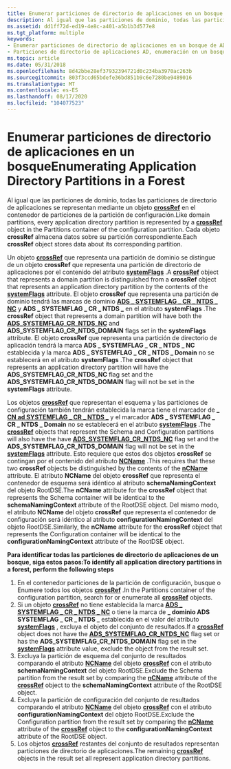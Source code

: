 ```yaml
---
title: Enumerar particiones de directorio de aplicaciones en un bosque
description: Al igual que las particiones de dominio, todas las particiones de directorio de aplicaciones se representan mediante un objeto crossRef en el contenedor de particiones de la partición de configuración.
ms.assetid: dd1ff72d-ed19-4e8c-a401-a5b1b3d577e8
ms.tgt_platform: multiple
keywords:
- Enumerar particiones de directorio de aplicaciones en un bosque de AD
- Particiones de directorio de aplicaciones AD, enumeración en un bosque
ms.topic: article
ms.date: 05/31/2018
ms.openlocfilehash: 8d42bbe28ef37932394721d0c234ba3970ac263b
ms.sourcegitcommit: 803f3ccd65bdefe36bd851b9c6e7280be9489016
ms.translationtype: MT
ms.contentlocale: es-ES
ms.lasthandoff: 08/17/2020
ms.locfileid: "104077523"
---
```

# <a name="enumerating-application-directory-partitions-in-a-forest"></a><span data-ttu-id="ab06e-105">Enumerar particiones de directorio de aplicaciones en un bosque</span><span class="sxs-lookup"><span data-stu-id="ab06e-105">Enumerating Application Directory Partitions in a Forest</span></span>

<span data-ttu-id="ab06e-106">Al igual que las particiones de dominio, todas las particiones de directorio de aplicaciones se representan mediante un objeto [**crossRef**](/windows/desktop/ADSchema/c-crossref) en el contenedor de particiones de la partición de configuración.</span><span class="sxs-lookup"><span data-stu-id="ab06e-106">Like domain partitions, every application directory partition is represented by a [**crossRef**](/windows/desktop/ADSchema/c-crossref) object in the Partitions container of the configuration partition.</span></span> <span data-ttu-id="ab06e-107">Cada objeto **crossRef** almacena datos sobre su partición correspondiente.</span><span class="sxs-lookup"><span data-stu-id="ab06e-107">Each **crossRef** object stores data about its corresponding partition.</span></span>

<span data-ttu-id="ab06e-108">Un objeto [**crossRef**](/windows/desktop/ADSchema/c-crossref) que representa una partición de dominio se distingue de un objeto **crossRef** que representa una partición de directorio de aplicaciones por el contenido del atributo [**systemFlags**](/windows/desktop/ADSchema/a-systemflags) .</span><span class="sxs-lookup"><span data-stu-id="ab06e-108">A [**crossRef**](/windows/desktop/ADSchema/c-crossref) object that represents a domain partition is distinguished from a **crossRef** object that represents an application directory partition by the contents of the [**systemFlags**](/windows/desktop/ADSchema/a-systemflags) attribute.</span></span> <span data-ttu-id="ab06e-109">El objeto **crossRef** que representa una partición de dominio tendrá las marcas de dominio [**ADS \_ SYSTEMFLAG \_ CR \_ NTDS \_ NC**](/windows/win32/api/iads/ne-iads-ads_systemflag_enum) y **ADS \_ SYSTEMFLAG \_ CR \_ NTDS \_** en el atributo **systemFlags** .</span><span class="sxs-lookup"><span data-stu-id="ab06e-109">The **crossRef** object that represents a domain partition will have both the [**ADS\_SYSTEMFLAG\_CR\_NTDS\_NC**](/windows/win32/api/iads/ne-iads-ads_systemflag_enum) and **ADS\_SYSTEMFLAG\_CR\_NTDS\_DOMAIN** flags set in the **systemFlags** attribute.</span></span> <span data-ttu-id="ab06e-110">El objeto **crossRef** que representa una partición de directorio de aplicación tendrá la marca **ADS \_ SYSTEMFLAG \_ CR \_ NTDS \_ NC** establecida y la marca **ADS \_ SYSTEMFLAG \_ CR \_ NTDS \_ Domain** no se establecerá en el atributo **systemFlags** .</span><span class="sxs-lookup"><span data-stu-id="ab06e-110">The **crossRef** object that represents an application directory partition will have the **ADS\_SYSTEMFLAG\_CR\_NTDS\_NC** flag set and the **ADS\_SYSTEMFLAG\_CR\_NTDS\_DOMAIN** flag will not be set in the **systemFlags** attribute.</span></span>

<span data-ttu-id="ab06e-111">Los objetos [**crossRef**](/windows/desktop/ADSchema/c-crossref) que representan el esquema y las particiones de configuración también tendrán establecida la marca tiene el marcador de [**\_ CN ad SYSTEMFLAG \_ CR \_ NTDS \_**](/windows/win32/api/iads/ne-iads-ads_systemflag_enum) y el marcador **ADS \_ SYSTEMFLAG \_ CR \_ NTDS \_ Domain** no se establecerá en el atributo [**systemFlags**](/windows/desktop/ADSchema/a-systemflags) .</span><span class="sxs-lookup"><span data-stu-id="ab06e-111">The [**crossRef**](/windows/desktop/ADSchema/c-crossref) objects that represent the Schema and Configuration partitions will also have the have [**ADS\_SYSTEMFLAG\_CR\_NTDS\_NC**](/windows/win32/api/iads/ne-iads-ads_systemflag_enum) flag set and the **ADS\_SYSTEMFLAG\_CR\_NTDS\_DOMAIN** flag will not be set in the [**systemFlags**](/windows/desktop/ADSchema/a-systemflags) attribute.</span></span> <span data-ttu-id="ab06e-112">Esto requiere que estos dos objetos **crossRef** se contingan por el contenido del atributo [**NCName**](/windows/desktop/ADSchema/a-ncname) .</span><span class="sxs-lookup"><span data-stu-id="ab06e-112">This requires that these two **crossRef** objects be distinguished by the contents of the [**nCName**](/windows/desktop/ADSchema/a-ncname) attribute.</span></span> <span data-ttu-id="ab06e-113">El atributo **NCName** del objeto **crossRef** que representa el contenedor de esquema será idéntico al atributo **schemaNamingContext** del objeto RootDSE.</span><span class="sxs-lookup"><span data-stu-id="ab06e-113">The **nCName** attribute for the **crossRef** object that represents the Schema container will be identical to the **schemaNamingContext** attribute of the RootDSE object.</span></span> <span data-ttu-id="ab06e-114">Del mismo modo, el atributo **NCName** del objeto **crossRef** que representa el contenedor de configuración será idéntico al atributo **configurationNamingContext** del objeto RootDSE.</span><span class="sxs-lookup"><span data-stu-id="ab06e-114">Similarly, the **nCName** attribute for the **crossRef** object that represents the Configuration container will be identical to the **configurationNamingContext** attribute of the RootDSE object.</span></span>

<span data-ttu-id="ab06e-115">**Para identificar todas las particiones de directorio de aplicaciones de un bosque, siga estos pasos:**</span><span class="sxs-lookup"><span data-stu-id="ab06e-115">**To identify all application directory partitions in a forest, perform the following steps**</span></span>

1.  <span data-ttu-id="ab06e-116">En el contenedor particiones de la partición de configuración, busque o Enumere todos los objetos [**crossRef**](/windows/desktop/ADSchema/c-crossref) .</span><span class="sxs-lookup"><span data-stu-id="ab06e-116">In the Partitions container of the configuration partition, search for or enumerate all [**crossRef**](/windows/desktop/ADSchema/c-crossref) objects.</span></span>
2.  <span data-ttu-id="ab06e-117">Si un objeto [**crossRef**](/windows/desktop/ADSchema/c-crossref) no tiene establecida la marca [**ADS \_ SYSTEMFLAG \_ CR \_ NTDS \_ NC**](/windows/win32/api/iads/ne-iads-ads_systemflag_enum) o tiene la marca de **\_ dominio ADS SYSTEMFLAG \_ CR \_ NTDS \_** establecida en el valor del atributo [**systemFlags**](/windows/desktop/ADSchema/a-systemflags) , excluya el objeto del conjunto de resultados.</span><span class="sxs-lookup"><span data-stu-id="ab06e-117">If a [**crossRef**](/windows/desktop/ADSchema/c-crossref) object does not have the [**ADS\_SYSTEMFLAG\_CR\_NTDS\_NC**](/windows/win32/api/iads/ne-iads-ads_systemflag_enum) flag set or has the **ADS\_SYSTEMFLAG\_CR\_NTDS\_DOMAIN** flag set in the [**systemFlags**](/windows/desktop/ADSchema/a-systemflags) attribute value, exclude the object from the result set.</span></span>
3.  <span data-ttu-id="ab06e-118">Excluya la partición de esquema del conjunto de resultados comparando el atributo [**NCName**](/windows/desktop/ADSchema/a-ncname) del objeto [**crossRef**](/windows/desktop/ADSchema/c-crossref) con el atributo **schemaNamingContext** del objeto RootDSE.</span><span class="sxs-lookup"><span data-stu-id="ab06e-118">Exclude the Schema partition from the result set by comparing the [**nCName**](/windows/desktop/ADSchema/a-ncname) attribute of the [**crossRef**](/windows/desktop/ADSchema/c-crossref) object to the **schemaNamingContext** attribute of the RootDSE object.</span></span>
4.  <span data-ttu-id="ab06e-119">Excluya la partición de configuración del conjunto de resultados comparando el atributo [**NCName**](/windows/desktop/ADSchema/a-ncname) del objeto [**crossRef**](/windows/desktop/ADSchema/c-crossref) con el atributo **configurationNamingContext** del objeto RootDSE.</span><span class="sxs-lookup"><span data-stu-id="ab06e-119">Exclude the Configuration partition from the result set by comparing the [**nCName**](/windows/desktop/ADSchema/a-ncname) attribute of the [**crossRef**](/windows/desktop/ADSchema/c-crossref) object to the **configurationNamingContext** attribute of the RootDSE object.</span></span>
5.  <span data-ttu-id="ab06e-120">Los objetos [**crossRef**](/windows/desktop/ADSchema/c-crossref) restantes del conjunto de resultados representan particiones de directorio de aplicaciones.</span><span class="sxs-lookup"><span data-stu-id="ab06e-120">The remaining [**crossRef**](/windows/desktop/ADSchema/c-crossref) objects in the result set all represent application directory partitions.</span></span>

 

 